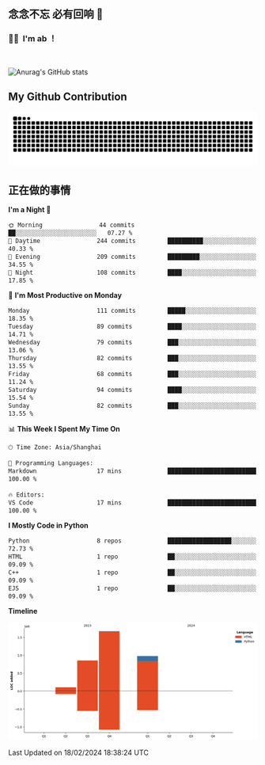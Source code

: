 ## 念念不忘 必有回响  👋
### 👨‍🔧&nbsp;&nbsp;I'm ab ！

<br>

![Anurag's GitHub stats](https://github-readme-stats.vercel.app/api?username=abinzzz&count_private=true&show_icons=true&theme=tokyonight)


## My Github Contribution
![](https://github.com/abinzzz/abinzzz/blob/output/github-contribution-grid-snake.svg)

## 正在做的事情

<!--START_SECTION:waka-->
**I'm a Night 🦉** 

```text
🌞 Morning                44 commits          ██░░░░░░░░░░░░░░░░░░░░░░░   07.27 % 
🌆 Daytime                244 commits         ██████████░░░░░░░░░░░░░░░   40.33 % 
🌃 Evening                209 commits         █████████░░░░░░░░░░░░░░░░   34.55 % 
🌙 Night                  108 commits         ████░░░░░░░░░░░░░░░░░░░░░   17.85 % 
```
📅 **I'm Most Productive on Monday** 

```text
Monday                   111 commits         █████░░░░░░░░░░░░░░░░░░░░   18.35 % 
Tuesday                  89 commits          ████░░░░░░░░░░░░░░░░░░░░░   14.71 % 
Wednesday                79 commits          ███░░░░░░░░░░░░░░░░░░░░░░   13.06 % 
Thursday                 82 commits          ███░░░░░░░░░░░░░░░░░░░░░░   13.55 % 
Friday                   68 commits          ███░░░░░░░░░░░░░░░░░░░░░░   11.24 % 
Saturday                 94 commits          ████░░░░░░░░░░░░░░░░░░░░░   15.54 % 
Sunday                   82 commits          ███░░░░░░░░░░░░░░░░░░░░░░   13.55 % 
```


📊 **This Week I Spent My Time On** 

```text
🕑︎ Time Zone: Asia/Shanghai

💬 Programming Languages: 
Markdown                 17 mins             █████████████████████████   100.00 % 

🔥 Editors: 
VS Code                  17 mins             █████████████████████████   100.00 % 
```

**I Mostly Code in Python** 

```text
Python                   8 repos             ██████████████████░░░░░░░   72.73 % 
HTML                     1 repo              ██░░░░░░░░░░░░░░░░░░░░░░░   09.09 % 
C++                      1 repo              ██░░░░░░░░░░░░░░░░░░░░░░░   09.09 % 
EJS                      1 repo              ██░░░░░░░░░░░░░░░░░░░░░░░   09.09 % 
```



**Timeline**

![Lines of Code chart](https://raw.githubusercontent.com/abinzzz/abinzzz/main/assets/bar_graph.png)


 Last Updated on 18/02/2024 18:38:24 UTC
<!--END_SECTION:waka-->


